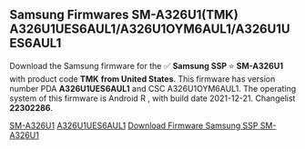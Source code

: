 <h2>Samsung Firmwares SM-A326U1(TMK) A326U1UES6AUL1/A326U1OYM6AUL1/A326U1UES6AUL1</h2>
Download the Samsung firmware for the ✅ <strong>Samsung SSP </strong> ⭐ <strong>SM-A326U1</strong> with product code <strong>TMK</strong> <strong> from United States</strong>. This firmware has version number PDA <strong>A326U1UES6AUL1</strong> and CSC A326U1OYM6AUL1. The operating system of this firmware is Android R , with build date 2021-12-21. Changelist <strong>22302286</strong>.

[SM-A326U1](https://samfirm.shop/samsung/model/SM-A326U1)
[A326U1UES6AUL1](https://samfirm.shop/samsung/pda/A326U1UES6AUL1)
[Download Firmware Samsung SSP SM-A326U1](https://samfirm.shop/samsung/firmware/483802)
